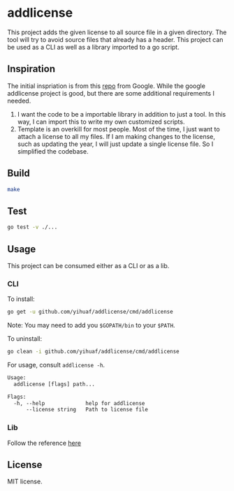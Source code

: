 # addlicense
This project adds the given license to all source file in a given directory.
The tool will try to avoid source files that already has a header. This
project can be used as a CLI as well as a library imported to a go script.

## Inspiration
The initial inspriation is from this
[repo](https://github.com/google/addlicense) from Google. While the google
addlicense project is good, but there are some additional requirements I
needed.

1. I want the code to be a importable library in addition to just a tool. In
this way, I can import this to write my own customized scripts. 
2. Template is an overkill for most people. Most of the time, I just want to
attach a license to all my files. If I am making changes to the license, such
as updating the year, I will just update a single license file. So I
simplified the codebase.

## Build
```bash
make
```

## Test
```bash
go test -v ./...
```

## Usage
This project can be consumed either as a CLI or as a lib.

### CLI

To install:
```bash
go get -u github.com/yihuaf/addlicense/cmd/addlicense
```
Note: You may need to add you `$GOPATH/bin` to your `$PATH`.

To uninstall:
```bash
go clean -i github.com/yihuaf/addlicense/cmd/addlicense
```

For usage, consult `addlicense -h`.
```txt
Usage:
  addlicense [flags] path...

Flags:
  -h, --help             help for addlicense
      --license string   Path to license file
```

### Lib

Follow the reference [here](https://pkg.go.dev/mod/github.com/yihuaf/addlicense)

## License

MIT license.